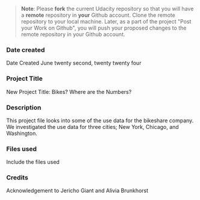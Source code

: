 >**Note**: Please **fork** the current Udacity repository so that you will have a **remote** repository in **your** Github account. Clone the remote repository to your local machine. Later, as a part of the project "Post your Work on Github", you will push your proposed changes to the remote repository in your Github account.

### Date created
Date Created June twenty second, twenty twenty four

### Project Title
New Project Title: Bikes? Where are the Numbers?

### Description
This project file looks into some of the use data for the bikeshare company. We investigated the use data for three cities; New York, Chicago, and Washington.

### Files used
Include the files used

### Credits
Acknowledgement to Jericho Giant and Alivia Brunkhorst

